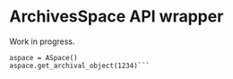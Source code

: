 # ArchivesSpace API wrapper

Work in progress.

```from ASpaceAPI import ASpace
aspace = ASpace()
aspace.get_archival_object(1234)```